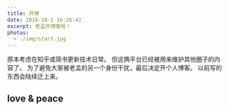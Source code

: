 ```yaml
---
title: 开博
date: 2018-10-1 16:26:42
excerpt: 老孟开博客啦！
photos:
  - ./img/start.jpg
---
```


原本考虑在知乎或简书更新技术日常。
但这俩平台已经被用来维护其他圈子的内容了。
为了避免大家被老孟的另一个身份干扰，最后决定开个人博客。
以前写的东西会陆续迁上来。
## love & peace
